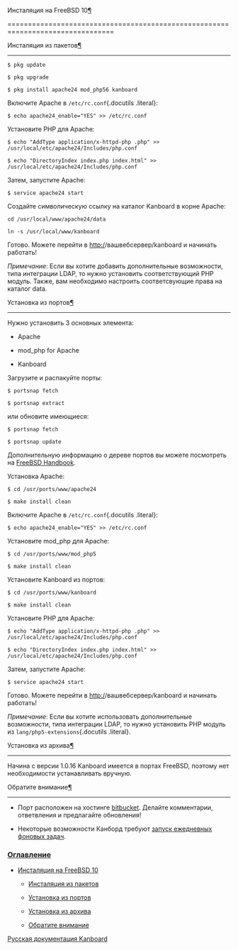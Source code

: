 Инсталяция на FreeBSD 10[¶](#freebsd-10-installation "Ссылка на этот заголовок")

================================================================================



Инсталяция из пакетов[¶](#install-from-packages "Ссылка на этот заголовок")

---------------------------------------------------------------------------



    $ pkg update

    $ pkg upgrade

    $ pkg install apache24 mod_php56 kanboard



Включите Apache в `/etc/rc.conf`{.docutils .literal}:



    $ echo apache24_enable="YES" >> /etc/rc.conf



Установите PHP для Apache:



    $ echo "AddType application/x-httpd-php .php" >> /usr/local/etc/apache24/Includes/php.conf

    $ echo "DirectoryIndex index.php index.html" >> /usr/local/etc/apache24/Includes/php.conf



Затем, запустите Apache:



    $ service apache24 start



Создайте символическую ссылку на каталог Kanboard в корне Apache:



    cd /usr/local/www/apache24/data

    ln -s /usr/local/www/kanboard



Готово. Можете перейти в <http:/>/вашвебсервер/kanboard и начинать работать!



*Примечание*: Если вы хотите добавить дополнительные возможности, типа интеграции LDAP, то нужно установить соответствующий PHP модуль. Также, вам необходимо настроить соответсвующие права на каталог data.



Установка из портов[¶](#installing-from-ports "Ссылка на этот заголовок")

-------------------------------------------------------------------------



Нужно установить 3 основных элемента:



-   Apache

-   mod\_php for Apache

-   Kanboard



Загрузите и распакуйте порты:



    $ portsnap fetch

    $ portsnap extract



или обновите имеющиеся:



    $ portsnap fetch

    $ portsnap update



Дополнительную информацию о дереве портов вы можете посмотреть на [FreeBSD Handbook](https://www.freebsd.org/doc/handbook/ports-using.html).



Установка Apache:



    $ cd /usr/ports/www/apache24

    $ make install clean



Включите Apache в `/etc/rc.conf`{.docutils .literal}:



    $ echo apache24_enable="YES" >> /etc/rc.conf



Установите mod\_php для Apache:



    $ cd /usr/ports/www/mod_php5

    $ make install clean



Установите Kanboard из портов:



    $ cd /usr/ports/www/kanboard

    $ make install clean



Установите PHP для Apache:



    $ echo "AddType application/x-httpd-php .php" >> /usr/local/etc/apache24/Includes/php.conf

    $ echo "DirectoryIndex index.php index.html" >> /usr/local/etc/apache24/Includes/php.conf



Затем, запустите Apache:



    $ service apache24 start



Готово. Можете перейти в <http:/>/вашвебсервер/kanboard и начинать работать!



*Примечание*: Если вы хотите использовать дополнительные возможности, типа интеграции LDAP, то нужно установить PHP модуль из `lang/php5-extensions`{.docutils .literal}.



Установка из архива[¶](#manual-installation "Ссылка на этот заголовок")

-----------------------------------------------------------------------



Начина с версии 1.0.16 Kanboard имеется в портах FreeBSD, поэтому нет необходимости устанавливать вручную.



Обратите внимание[¶](#please-note "Ссылка на этот заголовок")

-------------------------------------------------------------



-   Порт расположен на хостинге [bitbucket](https://bitbucket.org/if0/freebsd-kanboard/). Делайте комментарии, ответвления и предлагайте обновления!



-   Некоторые возможности Канборд требуют [запуск ежедневных фоновых задач](cronjob.markdown).



### [Оглавление](index.markdown)



-   [Инсталяция на FreeBSD 10](#)

    -   [Инсталяция из пакетов](#install-from-packages)

    -   [Установка из портов](#installing-from-ports)

    -   [Установка из архива](#manual-installation)

    -   [Обратите внимание](#please-note)



 



 



 



 



 



 



[Русская документация Kanboard](http://kanboard.ru/doc/)

